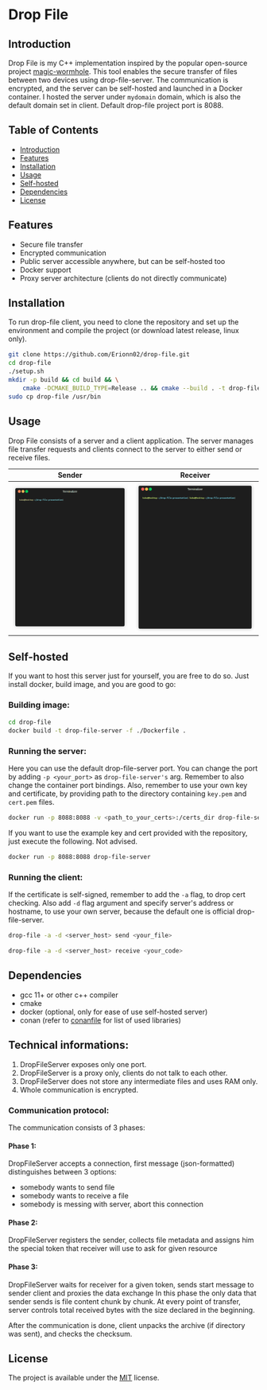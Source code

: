 # Drop File

## Introduction
Drop File is my C++ implementation inspired by the popular open-source project [magic-wormhole](https://github.com/magic-wormhole/magic-wormhole). 
This tool enables the secure transfer of files between two devices using drop-file-server. 
The communication is encrypted, and the server can be self-hosted and launched in a Docker container.
I hosted the server under `mydomain` domain, which is also the default domain set in client. Default drop-file project port is 8088.

## Table of Contents
- [Introduction](#introduction)
- [Features](#features)
- [Installation](#installation)
- [Usage](#usage)
- [Self-hosted](#Self-hosted)
- [Dependencies](#dependencies)
- [License](#license)

## Features
- Secure file transfer
- Encrypted communication
- Public server accessible anywhere, but can be self-hosted too
- Docker support
- Proxy server architecture (clients do not directly communicate)

## Installation
To run drop-file client, you need to clone the repository and set up the environment and compile the project (or download latest release, linux only).

```bash
git clone https://github.com/Erionn02/drop-file.git
cd drop-file
./setup.sh
mkdir -p build && cd build && \
    cmake -DCMAKE_BUILD_TYPE=Release .. && cmake --build . -t drop-file -- -j $(nproc --all)
sudo cp drop-file /usr/bin
```

## Usage
Drop File consists of a server and a client application. The server manages file transfer requests
and clients connect to the server to either send or receive files.

Sender          |  Receiver
:-------------------------:|:-------------------------:
![](./example_assets/send_directory.gif)  |  ![](./example_assets/receive_directory.gif)
 

## Self-hosted
If you want to host this server just for yourself, you are free to do so.
Just install docker, build image, and you are good to go:

### Building image:
```bash
cd drop-file
docker build -t drop-file-server -f ./Dockerfile .
```
### Running the server:
Here you can use the default drop-file-server port. You can change the port by adding `-p <your_port>` as `drop-file-server's` arg.
Remember to also change the container port bindings.
Also, remember to use your own key and certificate, by providing path to the directory containing `key.pem` and `cert.pem` files.
```bash
docker run -p 8088:8088 -v <path_to_your_certs>:/certs_dir drop-file-server /drop-file/build/bin/drop-file-server /certs_dir
```

If you want to use the example key and cert provided with the repository, just execute the following. Not advised.
```bash
docker run -p 8088:8088 drop-file-server
```

### Running the client:
If the certificate is self-signed, remember to add the `-a` flag, to drop cert checking.
Also add `-d` flag argument and specify server's address or hostname, to use your own server,
because the default one is official drop-file-server.
```bash
drop-file -a -d <server_host> send <your_file>
```

```bash
drop-file -a -d <server_host> receive <your_code>
```


## Dependencies
+ gcc 11+ or other c++ compiler
+ cmake
+ docker (optional, only for ease of use self-hosted server)
+ conan (refer to [conanfile](./conanfile.txt) for list of used libraries)


## Technical informations:
1) DropFileServer exposes only one port.
2) DropFileServer is a proxy only, clients do not talk to each other. 
3) DropFileServer does not store any intermediate files and uses RAM only.
4) Whole communication is encrypted. 

### Communication protocol:
The communication consists of 3 phases:

#### Phase 1:
DropFileServer accepts a connection, first message (json-formatted) distinguishes between 3 options:
- somebody wants to send file
- somebody wants to receive a file
- somebody is messing with server, abort this connection

#### Phase 2:
DropFileServer registers the sender, collects file metadata and assigns him the special token that receiver will 
use to ask for given resource

#### Phase 3:
DropFileServer waits for receiver for a given token, sends start message to sender client and proxies the data exchange
In this phase the only data that sender sends is file content chunk by chunk.
At every point of transfer, server controls total received bytes with the size declared in the beginning.

After the communication is done, client unpacks the archive (if directory was sent), and checks the checksum.



## License
The project is available under the [MIT](https://opensource.org/license/MIT) license.